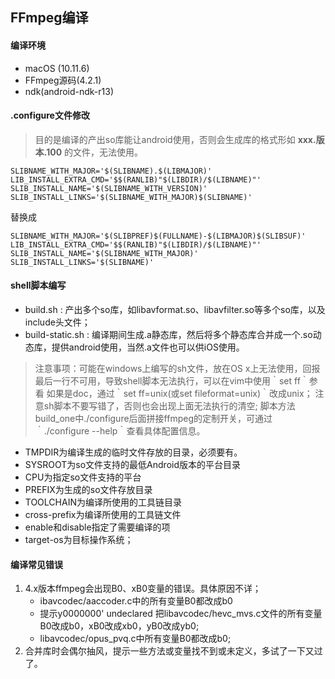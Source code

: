 ## FFmpeg编译

#### 编译环境
- macOS (10.11.6)
- FFmpeg源码(4.2.1)
- ndk(android-ndk-r13)

#### .configure文件修改
> 目的是编译的产出so库能让android使用，否则会生成库的格式形如 **xxx.版本.100** 的文件，无法使用。
```
SLIBNAME_WITH_MAJOR='$(SLIBNAME).$(LIBMAJOR)'
LIB_INSTALL_EXTRA_CMD='$$(RANLIB)"$(LIBDIR)/$(LIBNAME)"'
SLIB_INSTALL_NAME='$(SLIBNAME_WITH_VERSION)'
SLIB_INSTALL_LINKS='$(SLIBNAME_WITH_MAJOR)$(SLIBNAME)'
```
替换成
```
SLIBNAME_WITH_MAJOR='$(SLIBPREF)$(FULLNAME)-$(LIBMAJOR)$(SLIBSUF)'
LIB_INSTALL_EXTRA_CMD='$$(RANLIB)"$(LIBDIR)/$(LIBNAME)"'
SLIB_INSTALL_NAME='$(SLIBNAME_WITH_MAJOR)'
SLIB_INSTALL_LINKS='$(SLIBNAME)'
```

#### shell脚本编写
- build.sh : 产出多个so库，如libavformat.so、libavfilter.so等多个so库，以及include头文件；
- build-static.sh : 编译期间生成.a静态库，然后将多个静态库合并成一个.so动态库，提供android使用，当然.a文件也可以供iOS使用。

> 注意事项：可能在windows上编写的sh文件，放在OS x上无法使用，回报最后一行不可用，导致shell脚本无法执行，可以在vim中使用｀set ff｀参看
如果是doc，通过｀set ff=unix(或set fileformat=unix)｀改成unix；
> 注意sh脚本不要写错了，否则也会出现上面无法执行的清空;
> 脚本方法build_one中./configure后面拼接ffmpeg的定制开关，可通过｀./configure --help｀查看具体配置信息。

+ TMPDIR为编译生成的临时文件存放的目录，必须要有。
+ SYSROOT为so文件支持的最低Android版本的平台目录
+ CPU为指定so文件支持的平台
+ PREFIX为生成的so文件存放目录
+ TOOLCHAIN为编译所使用的工具链目录
+ cross-prefix为编译所使用的工具链文件
+ enable和disable指定了需要编译的项
+ target-os为目标操作系统；

#### 编译常见错误
1. 4.x版本ffmpeg会出现B0、xB0变量的错误。具体原因不详；
    - ibavcodec/aaccoder.c中的所有变量B0都改成b0
    - 提示y0000000' undeclared 把libavcodec/hevc_mvs.c文件的所有变量B0改成b0，xB0改成xb0，yB0改成yb0;
    - libavcodec/opus_pvq.c中所有变量B0都改成b0;
2. 合并库时会偶尔抽风，提示一些方法或变量找不到或未定义，多试了一下又过了。